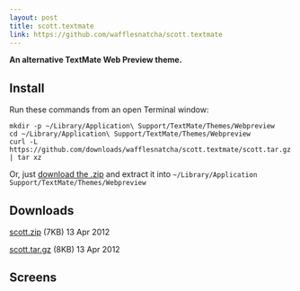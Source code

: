 ```yaml
---
layout: post
title: scott.textmate
link: https://github.com/wafflesnatcha/scott.textmate
---
```


**An alternative TextMate Web Preview theme.**

## Install

Run these commands from an open Terminal window:

	mkdir -p ~/Library/Application\ Support/TextMate/Themes/Webpreview
	cd ~/Library/Application\ Support/TextMate/Themes/Webpreview
	curl -L https://github.com/downloads/wafflesnatcha/scott.textmate/scott.tar.gz | tar xz

Or, just [download the .zip][.zip] and extract it into `~/Library/Application Support/TextMate/Themes/Webpreview`

## Downloads

[scott.zip][.zip] (7KB) 13 Apr 2012

[scott.tar.gz][.tar.gz] (8KB) 13 Apr 2012

## Screens

<div class="gallery">
	<a href="http://github.com/wafflesnatcha/scott.textmate/raw/master/files/screens/1.png"><img src="http://github.com/wafflesnatcha/scott.textmate/raw/master/files/screens/1small.png" alt=""></a>
	<a href="http://github.com/wafflesnatcha/scott.textmate/raw/master/files/screens/2.png"><img src="http://github.com/wafflesnatcha/scott.textmate/raw/master/files/screens/2small.png" alt=""></a>
</div>

[source]: https://github.com/wafflesnatcha/scott.textmate

[.zip]: https://github.com/downloads/wafflesnatcha/scott.textmate/scott.zip
[.tar.gz]: https://github.com/downloads/wafflesnatcha/scott.textmate/scott.tar.gz

[screen1small]: http://github.com/wafflesnatcha/scott.textmate/raw/master/files/screens/1small.png
[screen2small]: http://github.com/wafflesnatcha/scott.textmate/raw/master/files/screens/2small.png

[screen1]: http://github.com/wafflesnatcha/scott.textmate/raw/master/files/screens/1.png
[screen2]: http://github.com/wafflesnatcha/scott.textmate/raw/master/files/screens/2.png